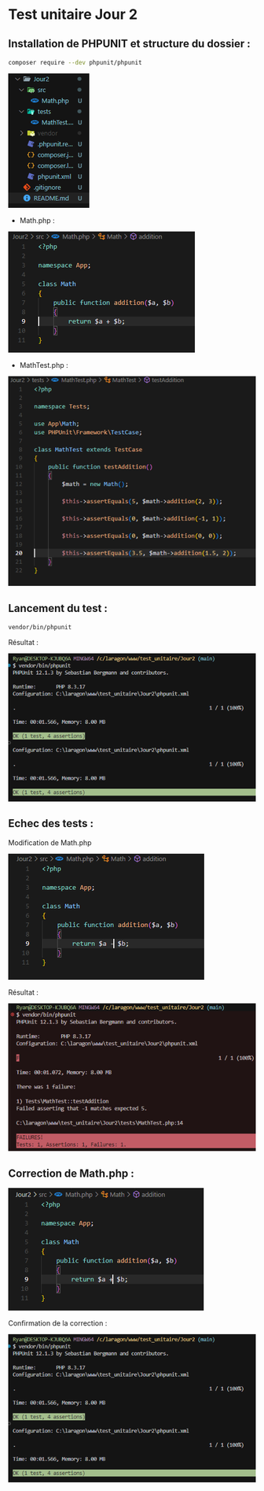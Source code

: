 # **Test unitaire Jour 2** 

## Installation de PHPUNIT et structure du dossier :

```bash
composer require --dev phpunit/phpunit
```

![Image n°1](image/1.png)

- Math.php :

![Image n°2](image/2.png)

- MathTest.php :

![Image n°3](image/3.png)

## Lancement du test :

```bash
vendor/bin/phpunit
```

Résultat :

![Image n°4](image/4.png)

## Echec des tests :

Modification de Math.php

![Image n°5](image/5.png)


Résultat :

![Image n°6](image/6.png)


## Correction de Math.php :

![Image n°7](image/7.png)

Confirmation de la correction : 

![Image n°4](image/4.png)







